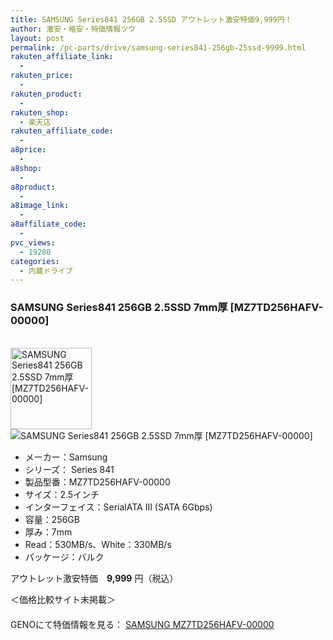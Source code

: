 ```yaml
---
title: SAMSUNG Series841 256GB 2.5SSD アウトレット激安特価9,999円！
author: 激安・格安・特価情報ツウ
layout: post
permalink: /pc-parts/drive/samsung-series841-256gb-25ssd-9999.html
rakuten_affiliate_link:
  - 
rakuten_price:
  - 
rakuten_product:
  - 
rakuten_shop:
  - 楽天店
rakuten_affiliate_code:
  - 
a8price:
  - 
a8shop:
  - 
a8product:
  - 
a8image_link:
  - 
a8affiliate_code:
  - 
pvc_views:
  - 19280
categories:
  - 内蔵ドライブ
---
```

### SAMSUNG Series841 256GB 2.5SSD 7mm厚 [MZ7TD256HAFV-00000]

<div class="img-bg2 img_L">
  <a href="http://px.a8.net/svt/ejp?a8mat=1I0DKG+A2L0YI+1TD2+5ZEMP&#038;a8ejpredirect=http://www.geno-web.jp/shopdetail/000000034098" title="SAMSUNG Series841 256GB 2.5SSD 7mm厚 [MZ7TD256HAFV-00000]" target="_blank"><br /> <img border="0" alt="SAMSUNG Series841 256GB 2.5SSD 7mm厚 [MZ7TD256HAFV-00000]" src="http://i2.wp.com/www.geno-web.jp/shopimages/genoweb/0000000340984.jpg?w=130"width="130" data-recalc-dims="1" /></a><br /> <img border="0" src="http://i2.wp.com/www16.a8.net/0.gif?resize=1%2C1" alt="SAMSUNG Series841 256GB 2.5SSD 7mm厚 [MZ7TD256HAFV-00000]" data-recalc-dims="1" />
</div>

<!--more-->

  * メーカー：Samsung
  * シリーズ： Series 841
  * 製品型番：MZ7TD256HAFV-00000
  * サイズ：2.5インチ
  * インターフェイス：SerialATA III (SATA 6Gbps)
  * 容量：256GB
  * 厚み：7mm
  * Read：530MB/s、White：330MB/s
  * パッケージ：バルク

アウトレット激安特価　<span class="tokka-price"><strong>9,999</strong></span> 円（税込）

＜価格比較サイト未掲載＞  
　  
GENOにて特価情報を見る： <span class="fs150p"><a href="http://px.a8.net/svt/ejp?a8mat=1I0DKG+A2L0YI+1TD2+5ZEMP&#038;a8ejpredirect=http://www.geno-web.jp/shopdetail/000000034098" target="_blank">SAMSUNG MZ7TD256HAFV-00000</a></span>